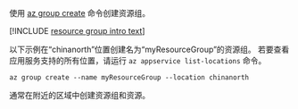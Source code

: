 使用 [az group create](https://docs.azure.cn/zh-cn/cli/webapp?view=azure-cli-latest#az_webapp_create) 命令创建资源组。

[!INCLUDE [resource group intro text](resource-group.md)]

以下示例在“chinanorth”位置创建名为“myResourceGroup”的资源组。 若要查看应用服务支持的所有位置，请运行 `az appservice list-locations` 命令。

```azurecli
az group create --name myResourceGroup --location chinanorth
```

通常在附近的区域中创建资源组和资源。 